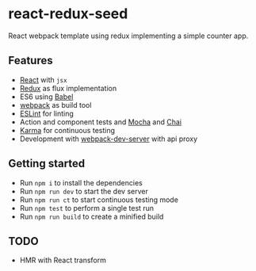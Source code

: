 # react-redux-seed

React webpack template using redux implementing a simple counter app.

## Features

* [React](https://facebook.github.io/react/) with `jsx`
* [Redux](https://github.com/rackt/redux) as flux implementation
* ES6 using [Babel](https://babeljs.io/)
* [webpack](https://webpack.github.io/) as build tool
* [ESLint](http://eslint.org/) for linting
* Action and component tests and [Mocha](http://mochajs.org/) and [Chai](http://chaijs.com/)
* [Karma](http://karma-runner.github.io/) for continuous testing
* Development with [webpack-dev-server](http://webpack.github.io/docs/webpack-dev-server.html) with api proxy

## Getting started

* Run `npm i` to install the dependencies
* Run `npm run dev` to start the dev server
* Run `npm run ct` to start continuous testing mode
* Run `npm test` to perform a single test run
* Run `npm run build` to create a minified build

## TODO
* HMR with React transform

